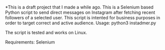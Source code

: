 *This is a draft project that I made a while ago.
This is a Selenium based Python script to send direct messages on Instagram after fetching recent followers of a selected user. This script is intented for business purposes in order to target correct and active audience. 
Usage:
python3 instadmer.py

The script is tested and works on Linux. 

Requirements: Selenium
